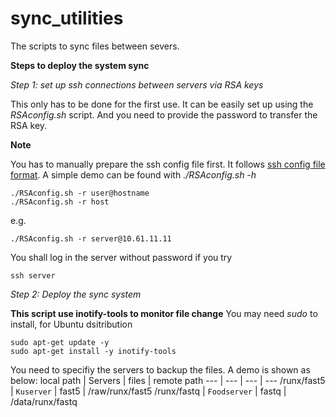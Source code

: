 # sync_utilities
The scripts to sync files between severs.

**Steps to deploy the system sync**

*Step 1: set up ssh connections between servers via RSA keys*

This only has to be done for the first use. It can be easily set up using the *RSAconfig.sh* script. And you need to provide the password to transfer the RSA key.

**Note** 

You has to manually prepare the ssh config file first. It follows [ssh config file format](https://man7.org/linux/man-pages/man5/ssh_config.5.html). A simple demo can be found with *./RSAconfig.sh -h*

```
./RSAconfig.sh -r user@hostname
./RSAconfig.sh -r host
```
e.g.
```
./RSAconfig.sh -r server@10.61.11.11
```
You shall log in the server without password if you try
```
ssh server
```

*Step 2: Deploy the sync system*

**This script use inotify-tools to monitor file change**
You may need *sudo* to install, for Ubuntu dsitribution
```
sudo apt-get update -y
sudo apt-get install -y inotify-tools
```

You need to specifiy the servers to backup the files.
A demo is shown as below:
local path | Servers | files | remote path
--- | --- | --- | ---
/runx/fast5 | `Kuserver` | fast5 | /raw/runx/fast5
/runx/fastq | `Foodserver` | fastq | /data/runx/fastq


